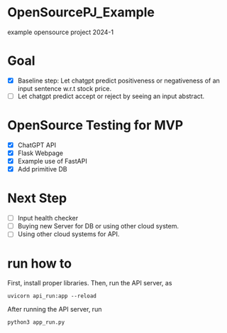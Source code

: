 # OpenSourcePJ_Example
example opensource project 2024-1

# Goal
- [x] Baseline step: Let chatgpt predict positiveness or negativeness of an input sentence w.r.t stock price.
- [ ] Let chatgpt predict accept or reject by seeing an input abstract.

# OpenSource Testing for MVP
- [x] ChatGPT API
- [x] Flask Webpage
- [x] Example use of FastAPI
- [x] Add primitive DB

# Next Step
- [ ] Input health checker
- [ ] Buying new Server for DB or using other cloud system.
- [ ] Using other cloud systems for API.

# run how to
First, install proper libraries. Then, run the API server, as
```
uvicorn api_run:app --reload
```

After running the API server, run
```
python3 app_run.py
```
